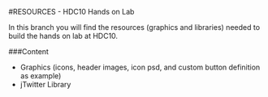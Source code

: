 #RESOURCES - HDC10 Hands on Lab

In this branch you will find the resources (graphics and libraries) needed to build the hands on lab at HDC10.

###Content
* Graphics (icons, header images, icon psd, and custom button definition as example)
* jTwitter Library

